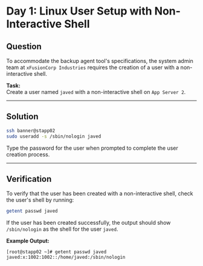 # Day 1: Linux User Setup with Non-Interactive Shell

## Question

To accommodate the backup agent tool's specifications, the system admin team at `xFusionCorp Industries` requires the creation of a user with a non-interactive shell.

**Task:**  
Create a user named `javed` with a non-interactive shell on `App Server 2`.

---

## Solution

```bash
ssh banner@stapp02
sudo useradd -s /sbin/nologin javed
```
Type the password for the user when prompted to complete the user creation process.

---

## Verification

To verify that the user has been created with a non-interactive shell, check the user's shell by running:

```bash
getent passwd javed
```

If the user has been created successfully, the output should show `/sbin/nologin` as the shell for the user `javed`.

**Example Output:**

```text
[root@stapp02 ~]# getent passwd javed
javed:x:1002:1002::/home/javed:/sbin/nologin
```
